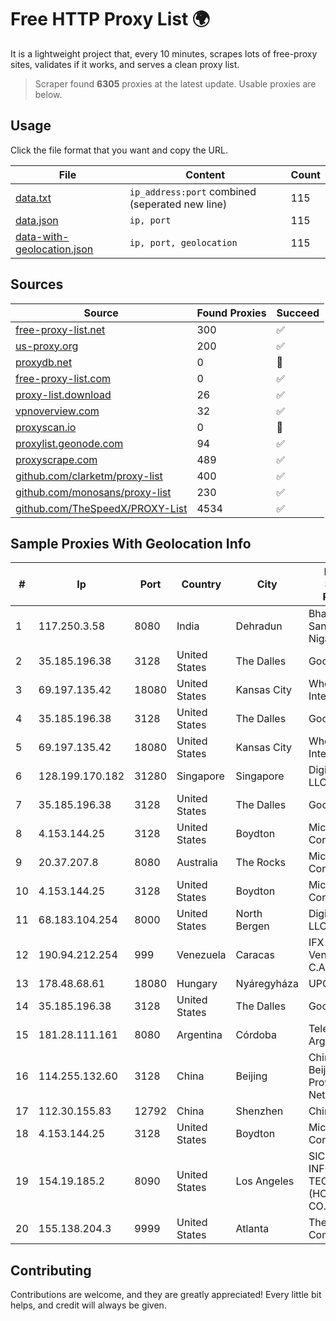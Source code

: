 
# Free HTTP Proxy List 🌍

It is a lightweight project that, every 10 minutes, scrapes lots of free-proxy sites, validates if it works, and serves a clean proxy list.


> Scraper found **6305** proxies at the latest update. Usable proxies are below.

## Usage

Click the file format that you want and copy the URL.


|File|Content|Count|
|----|-------|-----|
|[data.txt](https://raw.githubusercontent.com/themiralay/Proxy-List-World/master/data.txt)|`ip_address:port` combined (seperated new line)|115|
|[data.json](https://raw.githubusercontent.com/themiralay/Proxy-List-World/master/data.json)|`ip, port`|115|
|[data-with-geolocation.json](https://raw.githubusercontent.com/themiralay/Proxy-List-World/master/data-with-geolocation.json)|`ip, port, geolocation`|115|

## Sources

|Source|Found Proxies|Succeed|
|------|-------------|-------|
|[free-proxy-list.net](https://free-proxy-list.net)|300|✅|
|[us-proxy.org](https://www.us-proxy.org)|200|✅|
|[proxydb.net](http://proxydb.net)|0|🚫|
|[free-proxy-list.com](https://free-proxy-list.com/?page=&port=&type%5B%5D=http&type%5B%5D=https&up_time=0&search=Search)|0|✅|
|[proxy-list.download](https://www.proxy-list.download/HTTP)|26|✅|
|[vpnoverview.com](https://vpnoverview.com/privacy/anonymous-browsing/free-proxy-servers)|32|✅|
|[proxyscan.io](https://www.proxyscan.io)|0|🚫|
|[proxylist.geonode.com](https://proxylist.geonode.com/api/proxy-list?limit=300&page=1&sort_by=lastChecked&sort_type=desc&protocols=http,https)|94|✅|
|[proxyscrape.com](https://api.proxyscrape.com/v2/?request=displayproxies&protocol=http&timeout=10000&country=all&ssl=all&anonymity=all)|489|✅|
|[github.com/clarketm/proxy-list](https://raw.githubusercontent.com/clarketm/proxy-list/master/proxy-list-raw.txt)|400|✅|
|[github.com/monosans/proxy-list](https://raw.githubusercontent.com/monosans/proxy-list/main/proxies/http.txt)|230|✅|
|[github.com/TheSpeedX/PROXY-List](https://raw.githubusercontent.com/TheSpeedX/PROXY-List/master/http.txt)|4534|✅|


## Sample Proxies With Geolocation Info

|#|Ip|Port|Country|City|Internet Service Provider|
|-|--|----|-------|----|-------------------------|
|1|117.250.3.58|8080|India|Dehradun|Bharat Sanchar Nigam Ltd|
|2|35.185.196.38|3128|United States|The Dalles|Google LLC|
|3|69.197.135.42|18080|United States|Kansas City|WholeSale Internet|
|4|35.185.196.38|3128|United States|The Dalles|Google LLC|
|5|69.197.135.42|18080|United States|Kansas City|WholeSale Internet|
|6|128.199.170.182|31280|Singapore|Singapore|DigitalOcean, LLC|
|7|35.185.196.38|3128|United States|The Dalles|Google LLC|
|8|4.153.144.25|3128|United States|Boydton|Microsoft Corporation|
|9|20.37.207.8|8080|Australia|The Rocks|Microsoft Corporation|
|10|4.153.144.25|3128|United States|Boydton|Microsoft Corporation|
|11|68.183.104.254|8000|United States|North Bergen|DigitalOcean, LLC|
|12|190.94.212.254|999|Venezuela|Caracas|IFX Networks Venezuela C.A.|
|13|178.48.68.61|18080|Hungary|Nyáregyháza|UPC|
|14|35.185.196.38|3128|United States|The Dalles|Google LLC|
|15|181.28.111.161|8080|Argentina|Córdoba|Telecom Argentina S.A|
|16|114.255.132.60|3128|China|Beijing|China Unicom Beijing Province Network|
|17|112.30.155.83|12792|China|Shenzhen|China Mobile|
|18|4.153.144.25|3128|United States|Boydton|Microsoft Corporation|
|19|154.19.185.2|8090|United States|Los Angeles|SICLOUD INFORMATION TECHNOLOGY (HONGKONG) CO., LIMITED|
|20|155.138.204.3|9999|United States|Atlanta|The Constant Company|



## Contributing

Contributions are welcome, and they are greatly appreciated! Every
little bit helps, and credit will always be given.

